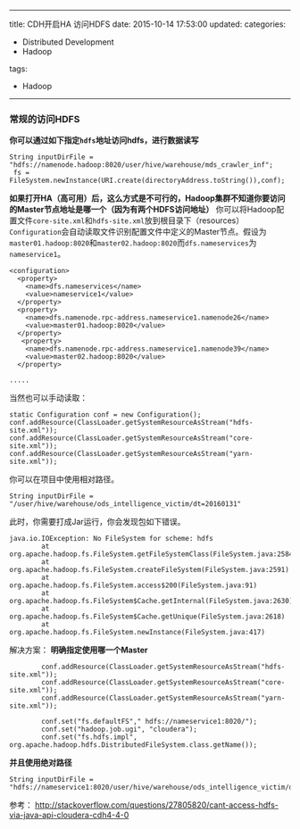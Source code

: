 ﻿----
title: CDH开启HA 访问HDFS
date: 2015-10-14 17:53:00
updated:
categories: 
- Distributed Development
- Hadoop

tags:
- Hadoop
----




### 常规的访问HDFS
**你可以通过如下指定`hdfs`地址访问hdfs，进行数据读写**
```
String inputDirFile = "hdfs://namenode.hadoop:8020/user/hive/warehouse/mds_crawler_inf"; 
 fs = FileSystem.newInstance(URI.create(directoryAddress.toString()),conf);
```
**如果打开HA（高可用）后，这么方式是不可行的，Hadoop集群不知道你要访问的Master节点地址是哪一个（因为有两个HDFS访问地址）**
你可以将Hadoop配置文件`core-site.xml`和`hdfs-site.xml`放到根目录下（resources）`Configuration`会自动读取文件识别配置文件中定义的Master节点。假设为`master01.hadoop:8020`和`master02.hadoop:8020`而`dfs.nameservices`为`nameservice1`。
```
<configuration>
  <property>
    <name>dfs.nameservices</name>
    <value>nameservice1</value>
  </property> 
  <property>
    <name>dfs.namenode.rpc-address.nameservice1.namenode26</name>
    <value>master01.hadoop:8020</value>
  </property>  
   <property>
    <name>dfs.namenode.rpc-address.nameservice1.namenode39</name>
    <value>master02.hadoop:8020</value>
  </property>

.....
```
当然也可以手动读取：
```
static Configuration conf = new Configuration();  
conf.addResource(ClassLoader.getSystemResourceAsStream("hdfs-site.xml"));
conf.addResource(ClassLoader.getSystemResourceAsStream("core-site.xml"));  
conf.addResource(ClassLoader.getSystemResourceAsStream("yarn-site.xml"));
```
你可以在项目中使用相对路径。
```
String inputDirFile = "/user/hive/warehouse/ods_intelligence_victim/dt=20160131"
```
此时，你需要打成Jar运行，你会发现包如下错误。
```
java.io.IOException: No FileSystem for scheme: hdfs
        at org.apache.hadoop.fs.FileSystem.getFileSystemClass(FileSystem.java:2584)
        at org.apache.hadoop.fs.FileSystem.createFileSystem(FileSystem.java:2591)
        at org.apache.hadoop.fs.FileSystem.access$200(FileSystem.java:91)
        at org.apache.hadoop.fs.FileSystem$Cache.getInternal(FileSystem.java:2630)
        at org.apache.hadoop.fs.FileSystem$Cache.getUnique(FileSystem.java:2618)
        at org.apache.hadoop.fs.FileSystem.newInstance(FileSystem.java:417)
```
解决方案：
**明确指定使用哪一个Master**
```
        conf.addResource(ClassLoader.getSystemResourceAsStream("hdfs-site.xml"));
        conf.addResource(ClassLoader.getSystemResourceAsStream("core-site.xml"));
        conf.addResource(ClassLoader.getSystemResourceAsStream("yarn-site.xml"));

        conf.set("fs.defaultFS"," hdfs://nameservice1:8020/");
        conf.set("hadoop.job.ugi", "cloudera");
        conf.set("fs.hdfs.impl", org.apache.hadoop.hdfs.DistributedFileSystem.class.getName());  
```
**并且使用绝对路径**
```
String inputDirFile = "hdfs://nameservice1:8020/user/hive/warehouse/ods_intelligence_victim/dt=20160131"
```



参考：
http://stackoverflow.com/questions/27805820/cant-access-hdfs-via-java-api-cloudera-cdh4-4-0